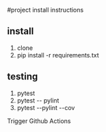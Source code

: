 #project install instructions

## install

1. clone
2. pip install -r requirements.txt

## testing

1. pytest
2. pytest -- pylint
3. pytest --pylint --cov

Trigger Github Actions
